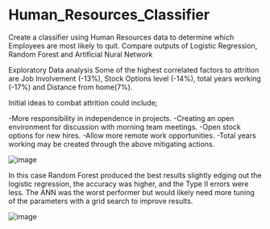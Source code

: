 # Human_Resources_Classifier

Create a classifier using Human Resources data to determine which Employees are most likely to quit.
Compare outputs of Logistic Regression, Random Forest and Artificial Nural Network

Exploratory Data analysis 
Some of the highest correlated factors to attrition are Job Involvement (-13%), Stock Options level (-14%), total years working (-17%) and Distance from home(7%).

Initial ideas to combat attrition could include;

-More responsibility in independence in projects.
-Creating an open environment for discussion with morning team meetings. 
-Open stock options for new hires.
-Allow more remote work opportunities.
 -Total years working may be created through the above mitigating actions. 


![image](https://user-images.githubusercontent.com/44706605/189500934-075d5560-3cb5-4c23-804c-4027ce809f54.png)


In this case Random Forest produced the best results slightly edging out the logistic regression, the accuracy was higher, and the Type II errors were less. 
The ANN was the worst performer but would likely need more tuning of the parameters with a grid search to improve results.


![image](https://user-images.githubusercontent.com/44706605/189500670-d1528f74-d7ec-47a8-8b50-0c0b7019bd01.png)






